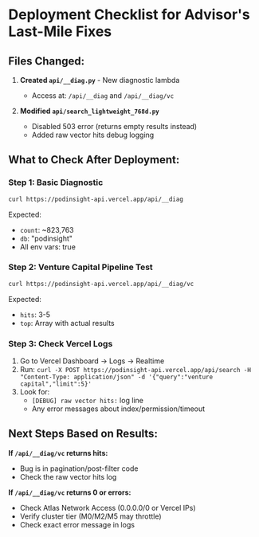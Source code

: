 # Deployment Checklist for Advisor's Last-Mile Fixes

## Files Changed:

1. **Created `api/__diag.py`** - New diagnostic lambda
   - Access at: `/api/__diag` and `/api/__diag/vc`
   
2. **Modified `api/search_lightweight_768d.py`**
   - Disabled 503 error (returns empty results instead)
   - Added raw vector hits debug logging

## What to Check After Deployment:

### Step 1: Basic Diagnostic
```bash
curl https://podinsight-api.vercel.app/api/__diag
```
Expected:
- `count`: ~823,763
- `db`: "podinsight"
- All env vars: true

### Step 2: Venture Capital Pipeline Test
```bash
curl https://podinsight-api.vercel.app/api/__diag/vc
```
Expected:
- `hits`: 3-5
- `top`: Array with actual results

### Step 3: Check Vercel Logs
1. Go to Vercel Dashboard → Logs → Realtime
2. Run: `curl -X POST https://podinsight-api.vercel.app/api/search -H "Content-Type: application/json" -d '{"query":"venture capital","limit":5}'`
3. Look for:
   - `[DEBUG] raw vector hits:` log line
   - Any error messages about index/permission/timeout

## Next Steps Based on Results:

**If `/api/__diag/vc` returns hits:**
- Bug is in pagination/post-filter code
- Check the raw vector hits log

**If `/api/__diag/vc` returns 0 or errors:**
- Check Atlas Network Access (0.0.0.0/0 or Vercel IPs)
- Verify cluster tier (M0/M2/M5 may throttle)
- Check exact error message in logs